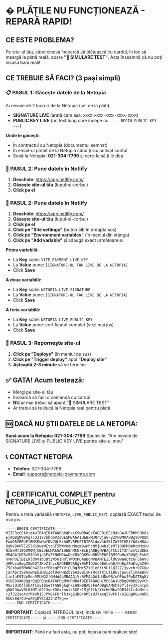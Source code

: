 # � PLĂȚILE NU FUNCȚIONEAZĂ - REPARĂ RAPID!

## CE ESTE PROBLEMA?
Pe site-ul tău, când cineva încearcă să plătească cu cardul, în loc să meargă la plată reală, apare **"🧪 SIMULARE TEST"**. Asta înseamnă că nu poți încasa bani reali!

## CE TREBUIE SĂ FACI? (3 pași simpli)

### 📋 PASUL 1: Găsește datele de la Netopia
Ai nevoie de 2 lucruri de la Netopia (cei de la plăți):
- **SIGNATURE LIVE** (arată cam așa: `XXXX-XXXX-XXXX-XXXX-XXXX`)
- **PUBLIC KEY LIVE** (un text lung care începe cu `-----BEGIN PUBLIC KEY-----`)

**Unde le găsești:**
- În contractul cu Netopia (documentul semnat)
- În email-ul primit de la Netopia când ți-au activat contul
- Sună la Netopia: **021-304-7799** și cere-le să ți le dea

### 🔧 PASUL 2: Pune datele în Netlify
1. **Deschide**: https://app.netlify.com/
2. **Găsește site-ul tău** (lupul-si-corbul)
3. **Click pe el**

### 🔧 PASUL 2: Pune datele în Netlify
1. **Deschide**: https://app.netlify.com/
2. **Găsește site-ul tău** (lupul-si-corbul)
3. **Click pe el**
4. **Click pe "Site settings"** (buton alb în dreapta sus)
5. **Click pe "Environment variables"** (în meniul din stânga)
6. **Click pe "Add variable"** și adaugă exact următoarele:

**Prima variabilă:**
- La **Key** scrie: `VITE_PAYMENT_LIVE_KEY`
- La **Value** pune: `[SIGNATURE-UL TĂU LIVE DE LA NETOPIA]`
- Click **Save**

**A doua variabilă:**
- La **Key** scrie: `NETOPIA_LIVE_SIGNATURE`  
- La **Value** pune: `[SIGNATURE-UL TĂU LIVE DE LA NETOPIA]`
- Click **Save**

**A treia variabilă:**
- La **Key** scrie: `NETOPIA_LIVE_PUBLIC_KEY`
- La **Value** pune: certificatul complet (vezi mai jos)
- Click **Save**

### 🚀 PASUL 3: Repornește site-ul
1. **Click pe "Deploys"** (în meniul de sus)
2. **Click pe "Trigger deploy"** apoi **"Deploy site"**
3. **Așteaptă 2-3 minute** să se termine

## ✅ GATA! Acum testează:
- Mergi pe site-ul tău
- Încearcă să faci o comandă cu cardul
- **NU** ar mai trebui să apară "🧪 SIMULARE TEST"
- Ar trebui să te ducă la Netopia real pentru plată

## 🆘 DACĂ NU ȘTII DATELE DE LA NETOPIA:
**Sună acum la Netopia: 021-304-7799**
Spune-le: "Am nevoie de SIGNATURE LIVE și PUBLIC KEY LIVE pentru site-ul meu"

## 📞 CONTACT NETOPIA
- **Telefon**: 021-304-7799
- **Email**: support@netopia-payments.com

---

## 🔑 CERTIFICATUL COMPLET pentru NETOPIA_LIVE_PUBLIC_KEY

Pentru a treia variabilă (`NETOPIA_LIVE_PUBLIC_KEY`), copiază EXACT textul de mai jos:

```
-----BEGIN CERTIFICATE-----
MIIC3zCCAkigAwIBAgIBATANBgkqhkiG9w0BAQsFADCBiDELMAkGA1UEBhMCUk8x
EjAQBgNVBAgTCUJ1Y2hhcmVzdDESMBAGA1UEBxMJQnVjaGFyZXN0MRAwDgYDVQQK
EwdORVRPUElBMSEwHwYDVQQLExhORVRPUElBIERldmVsb3BtZW50IHRlYW0xHDAa
BgNVBAMTE25ldG9waWEtcGF5bWVudHMucm8wHhcNMjUwNzEzMTI0ODM0WhcNMzUw
NzExMTI0ODM0WjCBiDELMAkGA1UEBhMCUk8xEjAQBgNVBAgTCUJ1Y2hhcmVzdDES
MBAGA1UEBxMJQnVjaGFyZXN0MRAwDgYDVQQKEwdORVRPUElBMSEwHwYDVQQLExhO
RVRPUElBIERldmVsb3BtZW50IHRlYW0xHDAaBgNVBAMTE25ldG9waWEtcGF5bWVu
dHMucm8wgZ8wDQYJKoZIhvcNAQEBBQADgY0AMIGJAoGBALwh0/NhEpZFuKvghZ9N
75CXba05MWNCh422kcfFKbqP5YViCUBg3Mc5ZYd1e0Xi9Ui1QI2Z/jvvchrDZGQw
jarApr3S9bowHEkZH81ZolOoPHBZbYpA28BIyHYRcaTXjLtiBGvjpwuzljmXeBoV
LinIaE0IUpMen9MLWG2fGMddAgMBAAGjVzBVMA4GA1UdDwEB/wQEAwIFoDATBgNV
HSUEDDAKBggrBgEFBQcDATAPBgNVHRMBAf8EBTADAQH/MB0GA1UdDgQWBBQ9yXCh
MGxzUzQflmkXT1oyIBoetTANBgkqhkiG9w0BAQsFAAOBgQAMnh95YlI+y3XcxrpG
gNWC9AwVBt61MTid213yuXDGxkouizSGFr1MjP1tk/YkcWdNka9QB3AtCr4bMers
/2f322soXcrhAOhj5JPVQkF6rlhJxg2JBO+8M5sOJTaxq5YvFHl/o2GGg0UuxWb5
RbUx6W/CU+uFDgDY8CdZ3hZ7kg==
-----END CERTIFICATE-----
```

**IMPORTANT**: Copiază ÎNTREGUL text, inclusiv liniile `-----BEGIN CERTIFICATE-----` și `-----END CERTIFICATE-----`

---

**IMPORTANT**: Până nu faci asta, nu poți încasa bani reali pe site!
